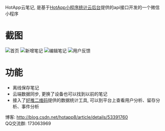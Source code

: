 HotApp云笔记, 是基于[HotApp小程序统计云后台](https://weixin.hotapp.cn)提供的api接口开发的一个微信小程序



# 截图

![首页](https://github.com/hotapp888/hotapp-notepad/raw/master/screenshots/1.png)
![新增笔记](https://github.com/hotapp888/hotapp-notepad/raw/master/screenshots/2.png)
![编辑笔记](https://github.com/hotapp888/hotapp-notepad/raw/master/screenshots/3.png)
![用户反馈](https://github.com/hotapp888/hotapp-notepad/raw/master/screenshots/4.png)


# 功能

- 离线保存笔记
- 云端数据同步, 更换了设备也可以找到以前的笔记
- 接入了[好推二维码](https://weixin.hotapp.cn)提供的数据统计工具, 可以到平台上查看用户分析、留存分析、事件分析

博客: http://blog.csdn.net/hotapp8/article/details/53391760  
QQ交流群: 173063969

